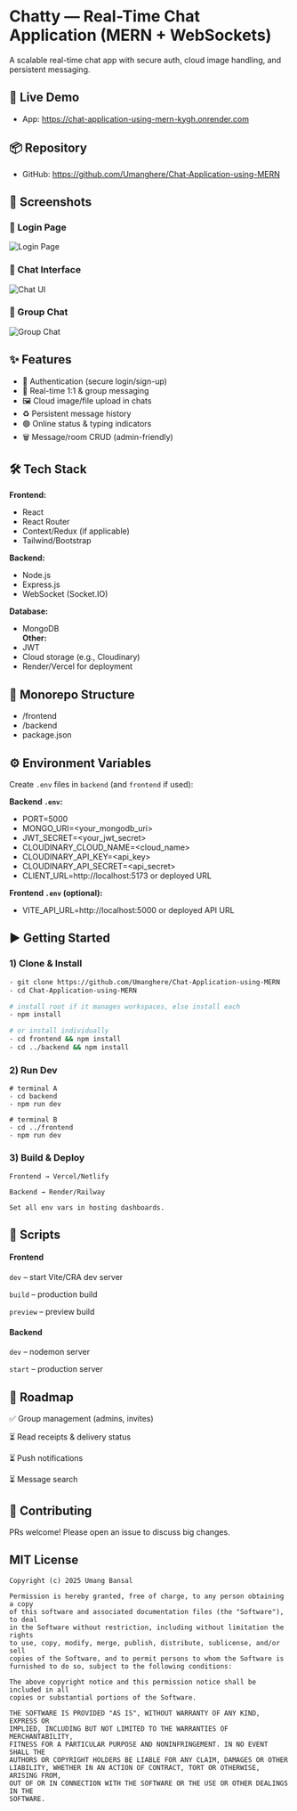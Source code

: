 # Chatty — Real-Time Chat Application (MERN + WebSockets)

A scalable real-time chat app with secure auth, cloud image handling, and persistent messaging.

## 🚀 Live Demo
- App: https://chat-application-using-mern-kygh.onrender.com

## 📦 Repository
- GitHub: https://github.com/Umanghere/Chat-Application-using-MERN

## 📸 Screenshots

### 🔐 Login Page
![Login Page](./screenshots/login.png)

### 💬 Chat Interface
![Chat UI](./screenshots/chat.png)

### 👥 Group Chat
![Group Chat](./screenshots/group.png)

## ✨ Features
- 🔐 Authentication (secure login/sign-up)
- 💬 Real-time 1:1 & group messaging
- 🖼️ Cloud image/file upload in chats
- ♻️ Persistent message history
- 🟢 Online status & typing indicators
- 🗑️ Message/room CRUD (admin-friendly)

## 🛠️ Tech Stack
**Frontend:** 
- React
- React Router
- Context/Redux (if applicable)
- Tailwind/Bootstrap

**Backend:** 
- Node.js
- Express.js
- WebSocket (Socket.IO)  

**Database:** 
- MongoDB  
**Other:** 
- JWT
- Cloud storage (e.g., Cloudinary)
- Render/Vercel for deployment

## 📁 Monorepo Structure
- /frontend
- /backend
- package.json


## ⚙️ Environment Variables
Create `.env` files in `backend` (and `frontend` if used):

**Backend `.env`:**
- PORT=5000
- MONGO_URI=<your_mongodb_uri>
- JWT_SECRET=<your_jwt_secret>
- CLOUDINARY_CLOUD_NAME=<cloud_name>
- CLOUDINARY_API_KEY=<api_key>
- CLOUDINARY_API_SECRET=<api_secret>
- CLIENT_URL=http://localhost:5173 or deployed URL
 


**Frontend `.env` (optional):**

- VITE_API_URL=http://localhost:5000 or deployed API URL

 
## ▶️ Getting Started

### 1) Clone & Install
```bash
- git clone https://github.com/Umanghere/Chat-Application-using-MERN
- cd Chat-Application-using-MERN

# install root if it manages workspaces, else install each
- npm install

# or install individually
- cd frontend && npm install
- cd ../backend && npm install
```

### 2) Run Dev

```
# terminal A
- cd backend
- npm run dev

# terminal B
- cd ../frontend
- npm run dev

```

### 3) Build & Deploy

```
Frontend → Vercel/Netlify

Backend → Render/Railway

Set all env vars in hosting dashboards.
```

## 🧪 Scripts

#### Frontend

`dev` – start Vite/CRA dev server

`build` – production build

`preview` – preview build

#### Backend

`dev` – nodemon server

`start` – production server


## 🔮 Roadmap

✅ Group management (admins, invites)

⏳ Read receipts & delivery status

⏳ Push notifications

⏳ Message search


## 🤝 Contributing

PRs welcome! Please open an issue to discuss big changes.

## MIT License
```
Copyright (c) 2025 Umang Bansal

Permission is hereby granted, free of charge, to any person obtaining a copy
of this software and associated documentation files (the "Software"), to deal
in the Software without restriction, including without limitation the rights
to use, copy, modify, merge, publish, distribute, sublicense, and/or sell
copies of the Software, and to permit persons to whom the Software is
furnished to do so, subject to the following conditions:

The above copyright notice and this permission notice shall be included in all
copies or substantial portions of the Software.

THE SOFTWARE IS PROVIDED "AS IS", WITHOUT WARRANTY OF ANY KIND, EXPRESS OR
IMPLIED, INCLUDING BUT NOT LIMITED TO THE WARRANTIES OF MERCHANTABILITY,
FITNESS FOR A PARTICULAR PURPOSE AND NONINFRINGEMENT. IN NO EVENT SHALL THE
AUTHORS OR COPYRIGHT HOLDERS BE LIABLE FOR ANY CLAIM, DAMAGES OR OTHER
LIABILITY, WHETHER IN AN ACTION OF CONTRACT, TORT OR OTHERWISE, ARISING FROM,
OUT OF OR IN CONNECTION WITH THE SOFTWARE OR THE USE OR OTHER DEALINGS IN THE
SOFTWARE.
```
